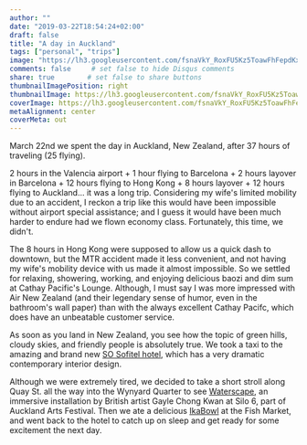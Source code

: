 ```yaml
---
author: ""
date: "2019-03-22T18:54:24+02:00"
draft: false
title: "A day in Auckland"
tags: ["personal", "trips"]
image: "https://lh3.googleusercontent.com/fsnaVkY_RoxFU5Kz5ToawFhFepdKxzbySQioJlhREOLr70U2TJbnUhMsTfELEWOnyyvxOrla2zscO_Ik4EbBZyyR8H6To8wZGEiObvvK0b6U8uNSVqhPQZuv4GcB58dJxT4h_Y9rnA4=w1920-h1080"
comments: false     # set false to hide Disqus comments
share: true        # set false to share buttons
thumbnailImagePosition: right
thumbnailImage: https://lh3.googleusercontent.com/fsnaVkY_RoxFU5Kz5ToawFhFepdKxzbySQioJlhREOLr70U2TJbnUhMsTfELEWOnyyvxOrla2zscO_Ik4EbBZyyR8H6To8wZGEiObvvK0b6U8uNSVqhPQZuv4GcB58dJxT4h_Y9rnA4=w1920-h1080
coverImage: https://lh3.googleusercontent.com/fsnaVkY_RoxFU5Kz5ToawFhFepdKxzbySQioJlhREOLr70U2TJbnUhMsTfELEWOnyyvxOrla2zscO_Ik4EbBZyyR8H6To8wZGEiObvvK0b6U8uNSVqhPQZuv4GcB58dJxT4h_Y9rnA4=w1920-h1080
metaAlignment: center
coverMeta: out
---
```


March 22nd we spent the day in Auckland, New Zealand, after 37 hours of traveling (25 flying).

<!--more-->

2 hours in the Valencia airport + 1 hour flying to Barcelona + 2 hours layover in Barcelona + 12 hours flying to Hong Kong + 8 hours layover + 12 hours flying to Auckland... it was a long trip. Considering my wife's limited mobility due to an accident, I reckon a trip like this would have been impossible without airport special assistance; and I guess it would have been much harder to endure had we flown economy class. Fortunately, this time, we didn't.

The 8 hours in Hong Kong were supposed to allow us a quick dash to downtown, but the MTR accident made it less convenient, and not having my wife's mobility device with us made it almost impossible. So we settled for relaxing, showering, working, and enjoying delicious baozi and dim sum at Cathay Pacific's Lounge. Although, I must say I was more impressed with Air New Zealand (and their legendary sense of humor, even in the bathroom's wall paper) than with the always excellent Cathay Pacifc, which does have an unbeatable customer service.

As soon as you land in New Zealand, you see how the topic of green hills, cloudy skies, and friendly people is absolutely true.
We took a taxi to the amazing and brand new [SO Sofitel hotel](https://sofitel.accorhotels.com/gb/hotel-9149-so-auckland/index.shtml), which has a very dramatic contemporary interior design.

Although we were extremely tired, we decided to take a short stroll along Quay St. all the way into the Wynyard Quarter to see [Waterscape](https://www.aucklandfestival.co.nz/events/wastescape/), an immersive installation by British artist Gayle Chong Kwan at Silo 6, part of Auckland Arts Festival. Then we ate a delicious [IkaBowl](http://ikabowl.co.nz/index.html) at the Fish Market, and went back to the hotel to catch up on sleep and get ready for some excitement the next day.

<script src="https://cdn.jsdelivr.net/npm/publicalbum@latest/dist/pa-embed-player.min.js" async></script>
<div class="pa-embed-player" style="width:100%; height:480px; display:none;"
  data-link="https://photos.app.goo.gl/sbETDD5267efn9uH9"
  data-title="56 new photos by Jorge Cortell">
  <img data-src="https://lh3.googleusercontent.com/G6ZIN4a6umYc85qdFnMkp6s8zefExPGd7Ol4DkhOWbbKc4vGIfNaMvJOrpo8RaTfKTty1YLvNw01AftQFr7MrUaIT1wJa6hhxepf-MJTc4apPwabxhqTYyKbcjovbmuEMlZLb4a4szQ=w1920-h1080" src="" alt="" />
  <img data-src="https://lh3.googleusercontent.com/9k1GClM8X1y0Q5Z95yGa2CnQKjQUft38v8cQvjO3E0EiPzNaiIPN6tDiik4zb84o1lfbrJ14tYOjTkw7GOemfItkgnqo_YLj4LdOrXNyHtQjF2dAdNMnKW90tdQRyxb0-tAcbJ-rMQk=w1920-h1080" src="" alt="" />
  <img data-src="https://lh3.googleusercontent.com/T34AZZkfL4S6-CRWI2sE7b9QEpx47urmGEAjxW1L1kj1fnbaffaaGwkPH25aXTF7ffAZPbzKPFkfNB368cdsG8NZGWdz_3RdLbXCdF3w0QZ8vw3cycH5ceKjNkfZwxgnDJvcKK-JhMk=w1920-h1080" src="" alt="" />
  <img data-src="https://lh3.googleusercontent.com/aYveMsfamNSjTiWewaJxCNKw6iH2gqBrdzHkSp7FUO-EUVM-QD2nzRFKvlxkRPLtImprRSxS634ci5VSeTl3VjnHYrMpEVtTu9RSEON3ocjVvSF9AdOslHLWiRdG7F2QtBM-YmlhV_E=w1920-h1080" src="" alt="" />
  <img data-src="https://lh3.googleusercontent.com/oFdiJG5w8Ryn_JTKy6krOQdpqdNjNRkykgqcQp2OdofGW4WGBgefkCtxf5oqa0d82LTaoFS9KvJgCxDYr4u3IKG3KuFwdOtoGTKwIFqBCDm2I6ubTImQRpCCBXkSnD9f4XgjpaXzJFo=w1920-h1080" src="" alt="" />
  <img data-src="https://lh3.googleusercontent.com/H7yFy6ujQ3BxEvVN3ZUkb6M4-5qWT-VO-jbCu1mZ8xAs_kwNJXPXrEWlKgB7x0h1X1j9hg26fcZ_3A9-GLO-A1k7jq248ar4p5u7XapYes3qPOLYQlL0AsxQZ_6XhysDrsojFzYXVKY=w1920-h1080" src="" alt="" />
  <img data-src="https://lh3.googleusercontent.com/2tw8ZbfCcKguyxY9QTu_pphMtIcMOQZen4mbgE4CnCXCcr6WVkB9PoyVpQC4uiXDhh416GkMWHtwLyHO8a-eqYgeWMOWBa5IGVnd3e41oVHoibiuobzLagILyfWHsZm0em2br1FI2UQ=w1920-h1080" src="" alt="" />
  <img data-src="https://lh3.googleusercontent.com/CfJfTBxwxkV06oUAj-mOzRvKud3ym_0uZ5eLQK8MC2Wv56URDpnNlbT3bsnsLL5BnXtkTWZAqLscwLWkDmM23YK2_wIskxMMcKGEF47yR35WthX0Ibk9ggJb2Q8n-pB6O9rXffsB0BU=w1920-h1080" src="" alt="" />
  <img data-src="https://lh3.googleusercontent.com/uf6nFebFB_4ZR42GhhScMR_bFBJ1SBACEsNSBURTaOylQvuXync-KMfnY9Q2aGWFQZ_k4hB72a7ttuDzLHcwF6ZTnP4RkgYiUgXL1aDzytRD579tmuwO2VZflZgo5sZ_6R4vsNeRq8U=w1920-h1080" src="" alt="" />
  <img data-src="https://lh3.googleusercontent.com/Nrku0TKQmlJJhassOfO5HvyQBGkFbZS0xkhuIlsUB5s_SUlC3UGm5HxPgHckD41-D6CrQxfXNv5w1GWYWpsjnwuuwAI7JqwUGnFFPAZfsbAIdE5LitdXqL5rSFuST9WJkeKgBZAO5Kc=w1920-h1080" src="" alt="" />
  <img data-src="https://lh3.googleusercontent.com/ijhJrmWC61NQsDezUyaYyiBHWMDfdn8EYhwjaZHLfwCgcUVgjXW3OOFo38qXTunFFj48jm-q_ZIwGl5nyXnTVwScZ2_yhy-dWdIRnQgWcSn6LkqaxqfP65Sewz0l2bRR56uJCPElG0I=w1920-h1080" src="" alt="" />
  <img data-src="https://lh3.googleusercontent.com/ymuT81bX2pm6Tqa2-gc_h_L8qyMR4gBnwVHd07qDuOiAnNcaxe8diYP79x8eCpWCCwCeuj0NWg3EmnBhtp04Cx2bl4a_H0i69XE2wMzMPU_cTwYItfMucCeotfsjx4mz2Cmxjkos8-M=w1920-h1080" src="" alt="" />
  <img data-src="https://lh3.googleusercontent.com/AbwxBo7R6qfgA06GM8XVUJcMW8SxVyOLWdkieOldilsCZYV9zVFTO2YLunsYH7Oe14Aef7X-Ar353U14ubYUzvvLArNOXiVgS6n6YvuS_lNJNxnOP03NBhAxaFyAQ-DMMYYGQuaZilM=w1920-h1080" src="" alt="" />
  <img data-src="https://lh3.googleusercontent.com/drPIKKXTUzbu2ACBH0XGlFRicWoBf_IAXX3kDs5pVHtNwHBQ4qJM_Ll_JPz3l4vHJ8GEnIou-LXK70OXjy4hi1U2B2xa8faPXGUiXtGnjh6mwsyrtNlMrMSBw31ha49Toa0bOKq862E=w1920-h1080" src="" alt="" />
  <img data-src="https://lh3.googleusercontent.com/q8IcMdnuYoBoqr-tjroYivRBRAaF_op8v-bA4L61Ke9PD8xipdstVxyn6fyCMrsAxEJdisbFFeQmgJ7Chjrj1iuH4gaEOtKLvxoSNxXSMRxh5Les15SaGmTkVJjcDElD2C0srEwbfI0=w1920-h1080" src="" alt="" />
  <img data-src="https://lh3.googleusercontent.com/7tjpYg5Up3hR6GcGStovnPPtPHoNRI56y5zaLt4hFcQDdR41ikTBVNPQKEo5HWp-lQ5gCDAwURSG70ZC6Q-whGajlHQ7AA7KDpoOMJh9B4ZryaYnGJB9pE26z21C_PPggniAAa8L5gc=w1920-h1080" src="" alt="" />
  <img data-src="https://lh3.googleusercontent.com/2XobgVpgLa1h-hZJASMMrtuptrF3pQgOXnzVaXV7ykk7_SiNnbW0BKLqG9yQpAylV_xdWDd8nSXGenv60TAi9szQrxVjEU3EB179PhWp5HiYWR9siceOUvJgYrrH8OqlUjRdzD-vHFs=w1920-h1080" src="" alt="" />
  <img data-src="https://lh3.googleusercontent.com/CIMb6ujElTN4Zop2T7QK1T5OEYjwAxFGBP45VAlVlQgjcI2H0r72vibM004aSVq5smSpai2fnbIu9pdm3N4vWJg3tJey_Y5L_onp4C-AnWeDbpfSic6LJJjIFBRRjQKYaTHxlyt9dEU=w1920-h1080" src="" alt="" />
  <img data-src="https://lh3.googleusercontent.com/h_F6cqbq8sFbQVytPUzLEOg3CyKUG3uWe6Ok4Woqg4kT7M-DG3jNx0EjgUn7WccFgsM5HW8nbXP6Q5r-6hgB0NO50UcjGCQm0k_PGTqUYEocJXr6rPkvkxy7ZOQsiLG9bvZOT-qaqVw=w1920-h1080" src="" alt="" />
  <img data-src="https://lh3.googleusercontent.com/PiryKDq_x1xUxjuQ5YpUCVXpore7Ka9NIEdAp4ozNQsRkmDRAjCflgZnwA1tetQ2vrrSZbTV64pKNbgTTBz-PAVdTMdqjSNlgxK76_lF3FZGYeFag3vad27UeYX8VgCY_MCoeO3uVjQ=w1920-h1080" src="" alt="" />
  <img data-src="https://lh3.googleusercontent.com/3wjzlJGc4tdKSCIBIjHprFl7Nh3EmHU9pdQJ17xSS2bJCi8yV0mEzQYg7xz77Ii3fkh2ZRFDVbnr5NxbPVluZAKop1YQAIKaCZJOTIIPbqDQDIXXUOG3dEx3w9-FUh1UhDhuKhZWYEg=w1920-h1080" src="" alt="" />
  <img data-src="https://lh3.googleusercontent.com/JYJFxwdsMDh2mZfFF6xZHCNOMSD-8RpETnaE51K7XR4NkCGyDm0rlbWcP-XQOgFA7yg-493H5-uG22PuhTgHY6nBG2dBTDZS0-GQ_pr4BfSYo9DiRf2OLRlCoN_elbe0vRjPXdghUYg=w1920-h1080" src="" alt="" />
  <img data-src="https://lh3.googleusercontent.com/fyoJZDHNUN27VmXcX-00yzS0ntxwaEoIpVLv24W34yO13wBHGyh5UX0dRcbMwmAVn6tLuUp7K2kAHr3_ExzSd03dgXGPP3l3S-HKH38b0eNToDR__dcHYjtBsxg6-Bx5CeVhrR10PSw=w1920-h1080" src="" alt="" />
  <img data-src="https://lh3.googleusercontent.com/if289rShplEx5A0825FAtp08QaWcikGIm3xn9iigpyzR9AK005Pply5tUp_iuxT7RM0ItDgTirbr68XCWSJzKuOLGoOt8nT2EpU9o5V_VkcOkzNkdPvvOfm6OQTG3xTWCQD-eA3Bt14=w1920-h1080" src="" alt="" />
  <img data-src="https://lh3.googleusercontent.com/qviaxWFkJUwTz_x9YEcNklsCMkX5Yp6IUg86sNIka6ETGJZbmEC2R4q-Odv651F04x2YNtyWDZv2PaZkJNHHFXjSrVY9fSGXtZEwcHT-YbUr1DD0645JMB49xzU7kC97BrAEOrylc5Q=w1920-h1080" src="" alt="" />
  <img data-src="https://lh3.googleusercontent.com/8L0df2OMEW2G5nSti3znmzQb8Mub_EfaEY0_bBETx1OeTtsjLtelPeXT0aFtGrtidQNq0zOJF8CyfQxBjAhM7Sv2Tq-RFrmqi7VYwVRumFV7e4Ecy9LndKtWPrIKpv4-xsow2N79VRw=w1920-h1080" src="" alt="" />
  <img data-src="https://lh3.googleusercontent.com/A-6GPuE3ZZkx9YPhkA9xnDMPWGD9-_3fJ9_cxAfHj3D9EWeuDBwYgkFFW8sJ_6U090rzFmjlOX6IPEK7GeGG2J3qQftw4sHqRxks_V8KGKv8o9rjzJVbQYJ5udEykcXwzH2uanhy9YE=w1920-h1080" src="" alt="" />
  <img data-src="https://lh3.googleusercontent.com/aD3xGAwgddDC2Os4yPJdzujatjwaU6iRrfXy6p_kgZYYUoqI3H3_4fGAon3XfacMpR7h2rPpL6zHPYb9vqtC9d4aackIORraogf8LtiaSUJLk-Rn1wrE5LPBHvkzsM_WEPsMjrgraK8=w1920-h1080" src="" alt="" />
  <img data-src="https://lh3.googleusercontent.com/PqJHB9gJJ8XEw0ienmTxUfNtk-eQWblfSTdW5MDhDv6AL_rGIAkGpylWksVJp6u1YYIiaQQ-ICd9jHKlfTQb0RPYMEGSUDzaoKJTMGztl9H158TVCjc9KMTHkxIgz_FjXTyelCcLJD4=w1920-h1080" src="" alt="" />
  <img data-src="https://lh3.googleusercontent.com/9qCOQpIKxDVBkgmTcmTSk3CtYXrdWKQhTM4EiuhM7_R5RBnyghExsh3vBmv_xQIKw55_bDNaPCcCz1jPAT-xwTnox0Gdm3TFyMAwWIsNt1JcLBvnwuaMBiRMGvGSiokIIU_HoXSkthw=w1920-h1080" src="" alt="" />
  <img data-src="https://lh3.googleusercontent.com/7mMreM5cD_XgxaGjT16Ak3x2MI-pJSVqTOVHHZ42LFAhzXHCzOoSRraa2OTSFJhwYXEdQgNy8A31n2C3sSzE8oGOElnBeCKLDjrlwwc3MSjOed_gOaSbOos3-cBVyU4RaI7dOes_QvI=w1920-h1080" src="" alt="" />
  <img data-src="https://lh3.googleusercontent.com/fW0gFObFwm2-3yZlFZ6dmKqKbs0RbE-de_6GutwlGq5zjOHVNIZY5ChbcA31EwV_8owvKvyNjHt3J5u12AgsK9pVARurZMWVrpiZL1A6qFSGSkCzamkhRs-Csvglzg0Fk5k7Zm88FiE=w1920-h1080" src="" alt="" />
  <img data-src="https://lh3.googleusercontent.com/pGbzgH9eGe869ONF1-XRfZWfxvu_hBcOBD43c2ugcO57K2HL85_IZnXxGYh4-3iAFkYm213oOmfw3xze_mxo3srUZZB2w5fheuP76S2ccc8UqIYroGiX7bXSLcjGEe3-SBw3GegPL6k=w1920-h1080" src="" alt="" />
  <img data-src="https://lh3.googleusercontent.com/tPHB_Uqykp4RVzcR_7sjEu9oPFPupURc3ytV0kKi5ME_ffYuLdq7oxwHuvZ1vWkjsNiHLl0Ud1f1wj8QsNHQRtuCYuEjAu-lbqlHg8cvCm5VVQX6a71B9KVt6UyuvZJJXCf3-8T2a3U=w1920-h1080" src="" alt="" />
  <img data-src="https://lh3.googleusercontent.com/rQR6rJfpUTeUHrOtMqaDa95UXKwh-wVoBhx-PyaqfnWDuEXIDtQ5Y3wY6ismi_qUwoz4hZ6LUmfI07lGJq8M6HVUi01oZ6diKa6F0gevCft9cXWz2xVm4e46i507AfvnM-Oh-3wf-TY=w1920-h1080" src="" alt="" />
  <img data-src="https://lh3.googleusercontent.com/Mmdi9zhIb87-3gkoMSet0q6-ZwWT2werpPbcZRexh6sa1OV08spPbbl2TAsILkwnx9U87Kj_46DMr0G5mjNzx35KlYV9siE0BpDtlNnw7iijINoDLi5elIeOpmGFfNNusTvZaOPLGgQ=w1920-h1080" src="" alt="" />
  <img data-src="https://lh3.googleusercontent.com/fGJ43AV5kP18s9u1FMcO2ZCA3ihg0CZ5Bp3LRR0HQdS1mQ8bVFBhB7D8YVNB9uBWLnGJbNgIGjM07G0pXxOmErlZVeaRdOwdHx24IkS-yS54MKgPiCxgUnW3rm1uLPMJcfV74Si3LqA=w1920-h1080" src="" alt="" />
  <img data-src="https://lh3.googleusercontent.com/Q9DHM0p32dvBYqCccpQyCg4lsiMkVtCwMPWVcfRlugyw2K4CY49OgvusLXvP0ebVIhAdPy0qb53tF0I76ov5Kwp72PsB5q-m5IS8ovwmr4pz8Pa6meHY1RaPVDJnZpdw0U--GwUULik=w1920-h1080" src="" alt="" />
  <img data-src="https://lh3.googleusercontent.com/uPDY9nN_7lwjjcFpQHu4L4N9r79g23gqp6wO4QOCRJcf4DVJlFW5fK2Rc-GPfNVgg_8dMmo3svEk-OpXilDJWNZmR-pc6cOko7v3DpxB5YFxxTkM49fo-GtOLEpEH9n4t5yKxg_BYUA=w1920-h1080" src="" alt="" />
  <img data-src="https://lh3.googleusercontent.com/M2raXRtQpieJe0o8IT86GQikAO9CyLdyZ-etY7R27tmlIUv8FCWWQmhOuCZhyDnFBvrUedUzQ403L9sbAnjXMz0xdEr5m_CYEo3aDaEcDG-VmSa9FzEP0vZVBvCVkPJD4dbH01lAhio=w1920-h1080" src="" alt="" />
  <img data-src="https://lh3.googleusercontent.com/MHmeDAbxX0HPYeVjbkH9zHbebVme9BmhuuaQejZuhG-2j-T4fH9ei7J0TbiTFUc3tSVFZZvafMpe--E2ElobijQJ3Omdk1Pnqdo8m7BZreaMgziGeemyloVI_x6UaKxpHMX7neuElQA=w1920-h1080" src="" alt="" />
  <img data-src="https://lh3.googleusercontent.com/YUA-6bWiZlXPzQpK7lvnW89rL38GyENGfOZaLo9YOT5CLDNeGVFnI0twR5-2t8zPC-M4lmhm8jjG989x_J0yp-fHPGdWqJm7P56mq4_0FLA974aRPUN5-Z37NiWAAVA567q9tdhA3sY=w1920-h1080" src="" alt="" />
  <img data-src="https://lh3.googleusercontent.com/o9ClqGSLvG8vBf6ucqTph56zVnmDdEjOtzujjAbPnqr9qXhttYd1RtYpPgKSCMzVrNxKaBllYGARn5-Gbj0W6L0oUfQlyd12S7SG1o_Un8H6r87M8QTm89a70dinLKUpORD2U2R2pMg=w1920-h1080" src="" alt="" />
  <img data-src="https://lh3.googleusercontent.com/uirOaoBlQhryOVP3nzFORTdAeGJyIuI7r8JXngJi_rJMznf5c2oP8nJoEgRjxZSfUqsFKpO203p2oOUXFj--19W5yh7Bz--EQ7Yzv6N1aKKvQAIYOcy2hBk0SFcGsJhi6MbD1jzKLM8=w1920-h1080" src="" alt="" />
  <img data-src="https://lh3.googleusercontent.com/v7d-LIscJu_SxsGS6mcgi9bQhdTRyjXras3B9TSLu51GIszREIpEF8zS3NbmmBQTHhy83IGpvipBkJgIxtJN4Ow4EUl6rdhoDP9KiqhI5pMVDvOjSTXJqZk4X04N2Nl7oPOLAlwmoKY=w1920-h1080" src="" alt="" />
  <img data-src="https://lh3.googleusercontent.com/5A9Ry_W_WXcPft5KON4JoVSl7SusU9hyIzwFsahKX4dk_2J99jlxVMRl_JhuyqRKsGEnoUtMdOxfRMcwIckseXTMp0ZtPukIrR0IROCHOz9uUCdshCMMswUbG8Ff1zgopDBrUg-XLtU=w1920-h1080" src="" alt="" />
  <img data-src="https://lh3.googleusercontent.com/PRCzDE7QMwVrhr5gWqW2QVS58sgWBem2YRpTMPemB8YDQ0shWZ9BrjKg6lMKiOk30Hz6Pry9XJ84vzhWXZs-6qF1BPzkSiZw5Bd0illfg4jCKwGsSYc1rXtj4TVYfO_E44UX4rHin0g=w1920-h1080" src="" alt="" />
  <img data-src="https://lh3.googleusercontent.com/vlKpGUUMYJn9Q-v14CXmCS3iWcaOtVV7cxiIBHO15wbBUrM1Q3F204AJBJcM12dW1t7lymtiS0gIXBUd2OwR3WbiR_X4CPYfS69gqi_Zw8-_vTB2BVPLrIaLueZJOjZZ4RyFR2mC34M=w1920-h1080" src="" alt="" />
  <img data-src="https://lh3.googleusercontent.com/HALglRr--OBcsG2bLJNq9gw10SGqr8WE_ukjhd9EiA_ece5U5GRmHXAbfr_x09HpLSMt6PmXxYQ42Zjl72EwplxnzyBWHrfJRPw8EQqYjpGiFaGb4002FdGhLOtsHt5L5rXaQgnXjc0=w1920-h1080" src="" alt="" />
  <img data-src="https://lh3.googleusercontent.com/q8fbe-mfnh1Qa68yHoxWlmqYc5KfDxvfPF4Qjx2ghObjQ8NvF5AKu1L8qbbe0liQOhH6R7FuBULKpcxvWBVJXwbWcoXKpAFIY0BSVc2YLwtQb4qDdxoObfrjthf9CYGlRxR9K5F9o6g=w1920-h1080" src="" alt="" />
  <img data-src="https://lh3.googleusercontent.com/qqHWmgeMc655MbbqkDCGGmNhhUz6rYDs1qJkGJNB3NKKODu7StElJ3bT-A-WwTlNeN2iZwviEjCrxM5jrx5Ba3tKOgVXltJFKZIrOkFMeS-YicLD4N1hFYdoypGVBoxfWOTx3uc5EUw=w1920-h1080" src="" alt="" />
  <img data-src="https://lh3.googleusercontent.com/kN7fGvx9VgYtSJ8eNTtm-_4wuzuNZdR8Wc-l5HJcMTphllbw5fZtH68EsSBHlCr2SqEfI_EeZ7GzCJOedGi9zJpUtf0WuNFP2satahOIwTVAMtV8QCHVrYATm068BCe0n00jSw6tviU=w1920-h1080" src="" alt="" />
  <img data-src="https://lh3.googleusercontent.com/VmcMZWRiVKKias7C0OOhLPgjE1Vh263S69ejn1d095zXJWlgYiPwW4Y0edgH1eY-DpmNeSaFSoj2Xr5cHq_2fmFig0YNMCuWcAJvYet8gTImSXkDMBlDDMufYaTrEgitU1LdKpp4vNI=w1920-h1080" src="" alt="" />
  <img data-src="https://lh3.googleusercontent.com/PmKya-DUq0A2BvCWrHAc1SfJQYAXtn6Z53CtYss6cdwTsAzVv9i_W4_q0SW2Aoy1Z8M-bMc-8ErCwdmS1huZOCVK_24X1hM5CvhgT4gWLbf1TtceBfMAnHBsg7NWi-3Md7ZvpdWrFFY=w1920-h1080" src="" alt="" />
  <img data-src="https://lh3.googleusercontent.com/BPfIe29GbUeX3coHWt7dpu-vUdAFZ_tNpgePDK3KFqaz7O-4eSIXuiyDtcIKS1GCH3xPjduBJKx8m02KMzvVVReGgG6BONfK18WLeHlFu8d2kKfRc2vL9hb2E0GVf2yj731-KAdknHI=w1920-h1080" src="" alt="" />
  <img data-src="https://lh3.googleusercontent.com/0OS1CenE8Uy795ohyRnM698Zm_T7OIxdxlG4UEQS_Ch-TzHAc_Hpj1spPHfhDIB9dFt__75Lc8oXZeSYny1-rrPFeXQpRrOEeEnB-p8jQ5vD2AGqNyM8zSoJ3lMKqeTGTVwB0gFbv50=w1920-h1080" src="" alt="" />
</div>
